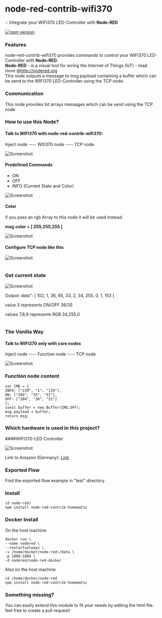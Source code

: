 node-red-contrib-wifi370
===
:bulb: Integrate your WIFI370 LED-Controller with <b>Node-RED</b>

[![npm version](https://badge.fury.io/js/node-red-contrib-wifi370.svg)](http://badge.fury.io/js/node-red-contrib-wifi370)

### Features
node-red-contrib-wifi370 provides commands to control your WIFI370 LED-Controller with <b>Node-RED</b>.<br>
<b>Node-RED</b> - is a visual tool for wiring the Internet of Things (IoT) - read more @http://nodered.org<br>
This node outputs a message to msg.payload containing a buffer which can be send to the WIFI370 LED-Controller using the TCP node.

### Communication

This node provides bit arrays messages which can be send using the TCP node

### How to use this Node?

#### Talk to WIFI370 with node-red-contrib-wifi370:

Inject node ---- Wifi370 node ---- TCP node

![Screenshot](https://dl.dropboxusercontent.com/u/13344648/dev/wifi370-flow.PNG)

#### Predefined Commands

- ON
- OFF
- INFO (Current State and Color)

![Screenshot](https://dl.dropboxusercontent.com/u/13344648/dev/wifi370-commands.PNG)

#### Color

if you pass an rgb Array to this node it will be used instead.

<b>msg.color = [ 255,255,255 ]</b>

![Screenshot](https://dl.dropboxusercontent.com/u/13344648/dev/wifi370-color.PNG)

#### Configure TCP node like this

![Screenshot](https://dl.dropboxusercontent.com/u/13344648/dev/wifi370-tcp-node.PNG)

#

### Get current state

![Screenshot](https://dl.dropboxusercontent.com/u/13344648/dev/wifi370-send-and-receive.PNG)

Output: data": [ 102, 1, 36, 65, 33, 2, 34, 255, 0, 1, 153 ]

value 3 represents ON/OFF 36/35

values 7,8,9 represents RGB 34,255,0

#

### The Vanilla Way

#### Talk to WIFI370 only with core nodes

Inject node ---- Function node ---- TCP node

![Screenshot](https://dl.dropboxusercontent.com/u/13344648/dev/wifi370-vanilla.PNG)

### Function node content

```
var CMD = {
INFO: ["239", "1", "119"],
ON: ["204", "35", "51"],
OFF: ["204", "36", "51"]
};
const buffer = new Buffer(CMD.OFF);
msg.payload = buffer;
return msg;
```

### Which hardware is used in this project?

####WIFI370-LED Controller

![Screenshot](https://dl.dropboxusercontent.com/u/13344648/dev/wifi370img.PNG)

Link to Amazon (Germany): [Link](https://www.amazon.de/dp/B00Q6FKPZI/ref=cm_sw_r_tw_dp_x_HavByb4T01Q88)

### Exported Flow

Find the exported flow example in "test" directory

### Install

```
cd node-red/
npm install node-red-contrib-homematic
```

### Docker Install

On the host machine

```
docker run \
--name nodered \
--restart=always \
-v /home/docker/node-red:/data \
-p 1880:1880 \
-d nodered/node-red-docker
```

Also on the host machine

```
cd /home/docker/node-red
npm install node-red-contrib-homematic
```

### Something missing?

You can easily extend this module to fit your needs by editing the html file.
feel free to create a pull request!